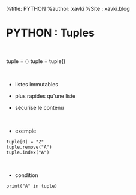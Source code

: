 %title: PYTHON
%author: xavki
%Site : xavki.blog


# PYTHON : Tuples


<br>


tuple = ()
tuple = tuple()

<br>


* listes immutables

* plus rapides qu'une liste

* sécurise le contenu

<br>


* exemple

```
tuple[0] = "Z"
tuple.remove("A")
tuple.index("A")
```

<br>


* condition

```
print("A" in tuple)
```



